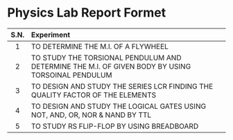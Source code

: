 # Physics Lab Report Formet

| S.N. | **Experiment**                                                                                   |
| :--: | :----------------------------------------------------------------------------------------------- |
|  1   | TO DETERMINE THE M.I. OF A FLYWHEEL                                                              |
|  2   | TO STUDY THE TORSIONAL PENDULUM AND DETERMINE THE M.I. OF GIVEN BODY BY USING TORSOINAL PENDULUM |
|  3   | TO DESIGN AND STUDY THE SERIES LCR FINDING THE QUALITY FACTOR OF THE ELEMENTS                    |
|  4   | TO DESIGN AND STUDY THE LOGICAL GATES USING NOT, AND, OR, NOR & NAND BY TTL                      |
|  5   | TO STUDY RS FLIP-FLOP BY USING BREADBOARD                                                        |
